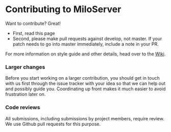 # Contributing to MiloServer

Want to contribute? Great!
- First, read this page
- Second, please make pull requests against develop, not master. If your patch
  needs to go into master immediately, include a note in your PR.

For more information on style guide and other details, head over to the [Wiki](https://github.com/4and4/MiloServer/wiki).

### Larger changes
Before you start working on a larger contribution, you should get in touch with
us first through the issue tracker with your idea so that we can help out and
possibly guide you. Coordinating up front makes it much easier to avoid
frustration later on.

### Code reviews
All submissions, including submissions by project members, require review. We
use Github pull requests for this purpose.
